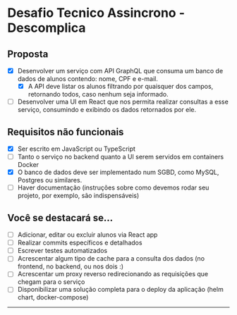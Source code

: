 # Desafio Tecnico Assincrono  -  Descomplica

## Proposta
- [x] Desenvolver um serviço com API GraphQL que consuma um banco de dados de
alunos contendo: nome, CPF e e-mail.
  - [x] A API deve listar os alunos filtrando por quaisquer dos campos, retornando
todos, caso nenhum seja informado.

- [ ] Desenvolver uma UI em React que nos permita realizar consultas a esse serviço,
consumindo e exibindo os dados retornados por ele.

## Requisitos não funcionais
- [x] Ser escrito em JavaScript ou TypeScript
- [ ] Tanto o serviço no backend quanto a UI serem servidos em containers Docker
- [x] O banco de dados deve ser implementado num SGBD, como MySQL, Postgres ou
similares.
- [ ] Haver documentação (instruções sobre como devemos rodar seu projeto, por
exemplo, são indispensáveis)

## Você se destacará se...
- [ ] Adicionar, editar ou excluir alunos via React app
- [ ] Realizar commits específicos e detalhados
- [ ] Escrever testes automatizados
- [ ] Acrescentar algum tipo de cache para a consulta dos dados (no frontend, no
backend, ou nos dois :)
- [ ] Acrescentar um proxy reverso redirecionando as requisições que chegam para o
serviço
- [ ] Disponibilizar uma solução completa para o deploy da aplicação (helm chart,
docker-compose)

-----


